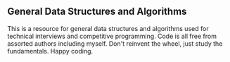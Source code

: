 ## General Data Structures and Algorithms 
This is a resource for general data structures and algorithms 
used for technical interviews and competitive programming. 
Code is all free from assorted authors including myself.
Don't reinvent the wheel, just study the fundamentals. Happy coding.
